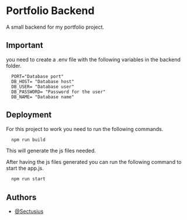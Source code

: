 
# Portfolio Backend

A small backend for my portfolio project.




## Important

you need to create a .env file with the following variables in the backend folder.

```env
  PORT="Database port"
  DB_HOST= "Database host"
  DB_USER= "Database user"
  DB_PASSWORD= "Password for the user"
  DB_NAME= "Database name"
```

## Deployment

For this project to work you need to run the following commands.

```bash
  npm run build
```

This will generate the js files needed.

After having the js files generated you can run the following command to start the app.js.

```bash
  npm run start
```




## Authors

- [@Sectusius](https://www.github.com/Sectusius)

